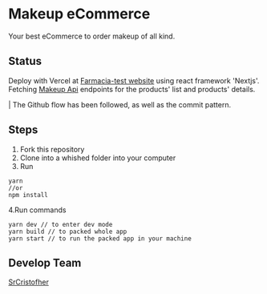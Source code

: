 # Makeup eCommerce
Your best eCommerce to order makeup of all kind.

## Status
Deploy with Vercel at [Farmacia-test website](https://farmacia-test.vercel.app/) using react framework 'Nextjs'. Fetching [Makeup Api](https://makeup-api.herokuapp.com/) endpoints for the products' list and products' details.

| The Github flow has been followed, as well as the commit pattern.

## Steps
1. Fork this repository
2. Clone into a whished folder into your computer
3. Run
```
yarn
//or
npm install 
```
4.Run commands
```
yarn dev // to enter dev mode
yarn build // to packed whole app
yarn start // to run the packed app in your machine
```

## Develop Team
[SrCristofher](https://github.com/srcristofher)